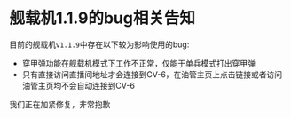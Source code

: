 # 舰载机1.1.9的bug相关告知

目前的舰载机`v1.1.9`中存在以下较为影响使用的bug:

- 穿甲弹功能在舰载机模式下工作不正常，仅能于单兵模式打出穿甲弹
- 只有直接访问直播间地址才会连接到CV-6，在油管主页上点击链接或者访问油管主页均不会自动连接到CV-6

我们正在加紧修复，非常抱歉